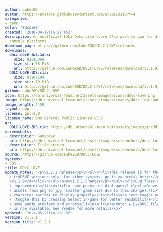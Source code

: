 ```yaml
---
author: LukeeGD
avatar: https://avatars.githubusercontent.com/u/26163116?v=4
categories:
- game
color: '#dcd7e8'
created: '2018-04-17T16:27:05Z'
description: An unofficial Doki Doki Literature Club port to Lua for different game
  console platforms
download_page: https://github.com/LukeZGD/DDLC-LOVE/releases
downloads:
  DDLC-LOVE-3DS.3dsx:
    size: 82645068
    size_str: 78 MiB
    url: https://github.com/LukeZGD/DDLC-LOVE/releases/download/v1.1.9/DDLC-LOVE-3DS.3dsx
  DDLC-LOVE-3DS.cia:
    size: 83207104
    size_str: 79 MiB
    url: https://github.com/LukeZGD/DDLC-LOVE/releases/download/v1.1.9/DDLC-LOVE-3DS.cia
github: LukeZGD/DDLC-LOVE
icon: https://db.universal-team.net/assets/images/icons/ddlc-love.png
image: https://db.universal-team.net/assets/images/images/ddlc-love.png
image_length: 4459
layout: app
license: gpl-3.0
license_name: GNU General Public License v3.0
qr:
  DDLC-LOVE-3DS.cia: https://db.universal-team.net/assets/images/qr/ddlc-love-3ds.cia.png
screenshots:
- description: Gameplay
  url: https://db.universal-team.net/assets/images/screenshots/ddlc-love/gameplay.png
- description: Title screen
  url: https://db.universal-team.net/assets/images/screenshots/ddlc-love/title-screen.png
source: https://github.com/LukeZGD/DDLC-LOVE
systems:
- 3DS
title: DDLC-LOVE
update_notes: "<p>v1.2.1 Release</p>\n<ul>\n<li>This release is for the PS Vita and\
  \ L\xD6VE versions only. For other systems, go to <a href=\"https://github.com/LukeZGD/DDLC-LOVE/releases/tag/v1.1.9\"\
  >v1.1.9</a></li>\n</ul>\n<p>v1.2.1 Changes</p>\n<ul>\n<li>Bug fixes and general\
  \ improvements</li>\n<li>Fix some poems and dialogue</li>\n<li>Converted some image\
  \ assets from png to jpg (smaller game size due to this change)</li>\n<li>Re-processed\
  \ character sprites to display properly</li>\n<li>Save text toggle outline setting\
  \ (toggle this by pressing Select in-game for better readability)</li>\n<li>Fix\
  \ some audio problems and errors</li>\n</ul>\n<p>Note: A L\xD6VE file (<code>.love</code>)\
  \ is now available. See readme for more details</p>"
updated: '2021-05-21T14:26:23Z'
version: v1.2.1
version_title: v1.2.1
---
```

